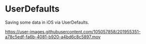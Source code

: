 # UserDefaults
Saving some data in iOS via UserDefaults.

https://user-images.githubusercontent.com/105057858/201955351-a78c5edf-fa6b-4081-b920-a4bd6c8c5897.mov
